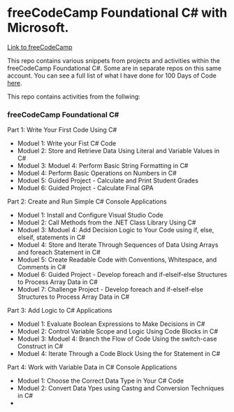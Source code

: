 # freeCodeCamp Foundational C# with Microsoft. 
[Link to freeCodeCamp](https://www.freecodecamp.org/learn/foundational-c-sharp-with-microsoft)

This repo contains various snippets from projects and activities within the freeCodeCamp Foundational C#. Some are in separate repos on this same account.
You can see a full list of what I have done for 100 Days of Code [here](https://github.com/DabblingDrake/100DaysOfCode-2025).

 This repo contains activities from the follwing:

 ### freeCodeCamp Foundational C#

Part 1: Write Your First Code Using C#
- Moduel 1: Write your Fist C# Code
- Moduel 2: Store and Retrieve Data Using Literal and Variable Values in C#
- Moduel 3: Moduel 4: Perform Basic String Formatting in C#
- Moduel 4: Perform Basic Operations on Numbers in C#
- Moduel 5: Guided Project - Calculate and Print Student Grades
- Moduel 6: Guided Project - Calculate Final GPA

Part 2: Create and Run Simple C# Console Applications
- Moduel 1: Install and Configure Visual Studio Code
- Moduel 2: Call Methods from the .NET Class Library Using C#
- Moduel 3: Moduel 4: Add Decision Logic to Your Code using  if, else, elseif, statements in C#
- Moduel 4: Store and Iterate Through Sequences of Data Using Arrays and foreach Statement in C#
- Moduel 5: Create Readable Code with Conventions, Whitespace, and Comments in C#
- Moduel 6: Guided Project - Develop foreach and if-elseif-else Structures to Process Array Data in C#
- Moduel 7: Challenge Project - Develop foreach and if-elseif-else Structures to Process Array Data in C#

Part 3: Add Logic to C# Applications
- Moduel 1: Evaluate Boolean Expressions to Make Decisions in C#
- Moduel 2: Control Variable Scope and Logic Using Code Blocks in C#
- Moduel 3: Moduel 4: Branch the Flow of Code Using the switch-case Construct in C#
- Moduel 4: Iterate Through a Code Block Using the for Statement in C#

Part 4: Work with Variable Data in C# Console Applications
- Moduel 1: Choose the Correct Data Type in Your C# Code
- Moduel 2: Convert Data Ypes using Castng and Conversion Techniques in C#
- 
